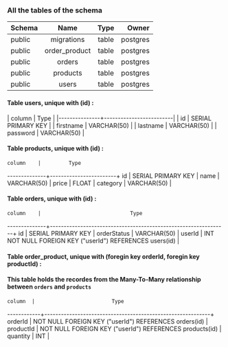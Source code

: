 
### All the tables of the schema
|    Schema |     Name      | Type  |  Owner    | 
|   :---    |    :----:     | :----: |     ---: |
|    public | migrations    | table  | postgres |
|    public | order_product | table  | postgres |
|    public | orders        | table  | postgres |
|    public | products      | table  | postgres |
|    public | users         | table  | postgres |

#### Table users, unique with (id) :

|     column    |     Type                |
|---------------+-------------------------|
| id            | SERIAL PRIMARY KEY      |
| firstname     | VARCHAR(50)             |
| lastname      | VARCHAR(50)             |
| password      | VARCHAR(50)             |
 

#### Table products, unique with (id) :

    column    |         Type          
--------------+------------------------+
 id           | SERIAL PRIMARY KEY     |
 name         | VARCHAR(50)            |
 price        | FLOAT                  |
 category     | VARCHAR(50)            |


#### Table orders, unique with (id) :

    column    |                             Type          
--------------+----------------------------------------------------------------+
 id           | SERIAL PRIMARY KEY                                             |
 orderStatus  | VARCHAR(50)                                                    |
 userId       | INT NOT NULL FOREIGN KEY ("userId") REFERENCES users(id)       |



#### Table order_product, unique with (foregin key orderId, foregin key productId) :
#### This table holds the recordes from the Many-To-Many relationship between `orders` and `products`

    column  |                         Type          
------------+------------------------------------------------------------+
 orderId    | NOT NULL FOREIGN KEY ("userId") REFERENCES orders(id)      |                                  
 productId  | NOT NULL FOREIGN KEY ("userId") REFERENCES products(id)    |                                 
 quantity   | INT                                                        |


